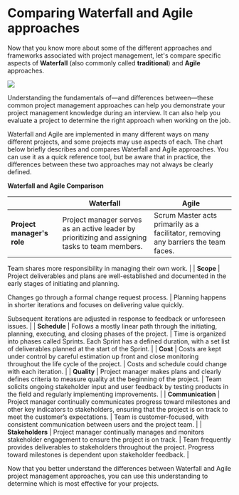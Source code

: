 # Comparing Waterfall and Agile approaches

Now that you know more about some of the different approaches and frameworks associated with project management, let's compare specific aspects of **Waterfall** (also commonly called **traditional**) and **Agile** approaches.

![](https://d3c33hcgiwev3.cloudfront.net/imageAssetProxy.v1/cryIdaRYS068iHWkWLtO6A_40a927e47ed44ad0a98fff962f76bcf1_C1M3L3R1.png?expiry=1758758400000&hmac=e7bVY8ERxrQdJ9Yq_j9egUeW12EYv8wOK4VWotPevCo)

Understanding the fundamentals of—and differences between—these common project management approaches can help you demonstrate your project management knowledge during an interview. It can also help you evaluate a project to determine the right approach when working on the job.

Waterfall and Agile are implemented in many different ways on many different projects, and some projects may use aspects of each. The chart below briefly describes and compares Waterfall and Agile approaches. You can use it as a quick reference tool, but be aware that in practice, the differences between these two approaches may not always be clearly defined.

**Waterfall and Agile Comparison**

|                                  | Waterfall                                                                                       | Agile                                                                               |
| -------------------------------- | ----------------------------------------------------------------------------------------------- | ----------------------------------------------------------------------------------- |
| **Project manager's role** | Project manager serves as an active leader by prioritizing and assigning tasks to team members. | Scrum Master acts primarily as a facilitator, removing any barriers the team faces. |

Team shares more responsibility in managing their own work.                  |
| **Scope**                   | Project deliverables and plans are well-established and documented in the early stages of initiating and planning.

Changes go through a formal change request process.                  | Planning happens in shorter iterations and focuses on delivering value quickly.

Subsequent iterations are adjusted in response to feedback or unforeseen issues. |
| **Schedule**                | Follows a mostly linear path through the initiating, planning, executing, and closing phases of the project.                                                                              | Time is organized into phases called Sprints. Each Sprint has a defined duration, with a set list of deliverables planned at the start of the Sprint.              |
| **Cost**                    | Costs are kept under control by careful estimation up front and close monitoring throughout the life cycle of the project.                                                                | Costs and schedule could change with each iteration.                                                                                                               |
| **Quality**                 | Project manager makes plans and clearly defines criteria to measure quality at the beginning of the project.                                                                              | Team solicits ongoing stakeholder input and user feedback by testing products in the field and regularly implementing improvements.                                |
| **Communication**           | Project manager continually communicates progress toward milestones and other key indicators to stakeholders, ensuring that the project is on track to meet the customer’s expectations. | Team is customer-focused, with consistent communication between users and the project team.                                                                        |
| **Stakeholders**            | Project manager continually manages and monitors stakeholder engagement to ensure the project is on track.                                                                                | Team frequently provides deliverables to stakeholders throughout the project. Progress toward milestones is dependent upon stakeholder feedback.                   |

Now that you better understand the differences between Waterfall and Agile project management approaches, you can use this understanding to determine which is most effective for your projects.
